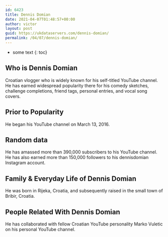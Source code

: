 ```yaml
---
id: 6423
title: Dennis Domian
date: 2021-04-07T01:48:57+00:00
author: victor
layout: post
guid: https://ukdataservers.com/dennis-domian/
permalink: /04/07/dennis-domian/
---
```


* some text
{: toc}


## Who is Dennis Domian



Croatian vlogger who is widely known for his self-titled YouTube channel. He has earned widespread popularity there for his comedy sketches, challenge completions, friend tags, personal entries, and vocal song covers. 

                
                
                
## Prior to Popularity



He began his YouTube channel on March 13, 2016.

                
                
                
## Random data



He has amassed more than 390,000 subscribers to his YouTube channel. He has also earned more than 150,000 followers to his dennisdomian Instagram account. 

                
                
                
## Family & Everyday Life of Dennis Domian



He was born in Rijeka, Croatia, and subsequently raised in the small town of Bribir, Croatia.

                
                
                
## People Related With Dennis Domian



He has collaborated with fellow Croatian YouTube personality Marko Vuletic on his personal YouTube channel.

                
              
            
          
          
          
